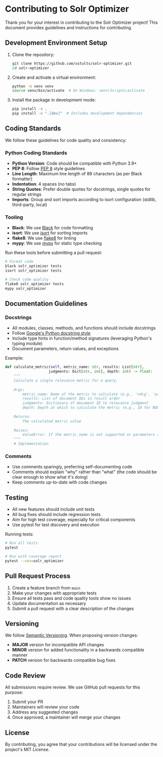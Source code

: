 # Contributing to Solr Optimizer

Thank you for your interest in contributing to the Solr Optimizer project! This document provides guidelines and instructions for contributing.

## Development Environment Setup

1. Clone the repository:
   ```bash
   git clone https://github.com/sstults/solr-optimizer.git
   cd solr-optimizer
   ```

2. Create and activate a virtual environment:
   ```bash
   python -m venv venv
   source venv/bin/activate  # On Windows: venv\Scripts\activate
   ```

3. Install the package in development mode:
   ```bash
   pip install -e .
   pip install -e ".[dev]"  # Includes development dependencies
   ```

## Coding Standards

We follow these guidelines for code quality and consistency:

### Python Coding Standards

- **Python Version**: Code should be compatible with Python 3.9+
- **PEP 8**: Follow [PEP 8](https://www.python.org/dev/peps/pep-0008/) style guidelines
- **Line Length**: Maximum line length of 88 characters (as per Black formatter)
- **Indentation**: 4 spaces (no tabs)
- **String Quotes**: Prefer double quotes for docstrings, single quotes for regular strings
- **Imports**: Group and sort imports according to isort configuration (stdlib, third-party, local)

### Tooling

- **Black**: We use [Black](https://github.com/psf/black) for code formatting
- **isort**: We use [isort](https://github.com/PyCQA/isort) for sorting imports
- **flake8**: We use [flake8](https://github.com/PyCQA/flake8) for linting
- **mypy**: We use [mypy](https://github.com/python/mypy) for static type checking

Run these tools before submitting a pull request:
```bash
# Format code
black solr_optimizer tests
isort solr_optimizer tests

# Check code quality
flake8 solr_optimizer tests
mypy solr_optimizer
```

## Documentation Guidelines

### Docstrings

- All modules, classes, methods, and functions should include docstrings
- Follow [Google's Python docstring style](https://google.github.io/styleguide/pyguide.html#38-comments-and-docstrings)
- Include type hints in function/method signatures (leveraging Python's typing module)
- Document parameters, return values, and exceptions

Example:
```python
def calculate_metric(self, metric_name: str, results: List[str], 
                    judgments: Dict[str, int], depth: int) -> float:
    """
    Calculate a single relevance metric for a query.
    
    Args:
        metric_name: Name of the metric to calculate (e.g., 'ndcg', 'precision')
        results: List of document IDs in result order
        judgments: Dictionary of document ID to relevance judgment
        depth: Depth at which to calculate the metric (e.g., 10 for NDCG@10)
        
    Returns:
        The calculated metric value
        
    Raises:
        ValueError: If the metric_name is not supported or parameters are invalid
    """
    # Implementation
```

### Comments

- Use comments sparingly, preferring self-documenting code
- Comments should explain "why" rather than "what" (the code should be clear enough to show what it's doing)
- Keep comments up-to-date with code changes

## Testing

- All new features should include unit tests
- All bug fixes should include regression tests
- Aim for high test coverage, especially for critical components
- Use pytest for test discovery and execution

Running tests:
```bash
# Run all tests
pytest

# Run with coverage report
pytest --cov=solr_optimizer
```

## Pull Request Process

1. Create a feature branch from `main`
2. Make your changes with appropriate tests
3. Ensure all tests pass and code quality tools show no issues
4. Update documentation as necessary
5. Submit a pull request with a clear description of the changes

## Versioning

We follow [Semantic Versioning](https://semver.org/). When proposing version changes:

- **MAJOR** version for incompatible API changes
- **MINOR** version for added functionality in a backwards compatible manner
- **PATCH** version for backwards compatible bug fixes

## Code Review

All submissions require review. We use GitHub pull requests for this purpose:

1. Submit your PR
2. Maintainers will review your code
3. Address any suggested changes
4. Once approved, a maintainer will merge your changes

## License

By contributing, you agree that your contributions will be licensed under the project's MIT License.
